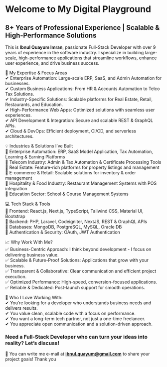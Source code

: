 # Welcome to My Digital Playground

## 8+ Years of Professional Experience | Scalable & High-Performance Solutions

This is **Ibnul Quayum Imran**, passionate Full-Stack Developer with over 9 years of experience in the software industry. I specialize in building large-scale, high-performance applications that streamline workflows, enhance user experience, and drive business success.

🔹 My Expertise & Focus Areas<br/>
✔ Enterprise Automation: Large-scale ERP, SaaS, and Admin Automation for businesses.<br/>
 ✔ Custom Business Applications: From HR & Accounts Automation to Telco Tax Solutions.<br/>
 ✔ Industry-Specific Solutions: Scalable platforms for Real Estate, Retail, Restaurants, and Education.<br/>
 ✔ High-Performance Web Apps: Optimized solutions with seamless user experiences.<br/>
 ✔ API Development & Integration: Secure and scalable REST & GraphQL APIs.<br/>
 ✔ Cloud & DevOps: Efficient deployment, CI/CD, and serverless architectures.

💡 Industries & Solutions I’ve Built<br/> 
🔹 Enterprise Automation: ERP, SaaS Model Application, Tax Automation, Learning & Earning Platforms<br/>
 🔹 Telecom Industry: Admin & Tax Automation & Certificate Processing Tools<br/>
 🔹 Real Estate: Feature-rich platforms for property listings and management<br/>
 🔹 E-commerce & Retail: Scalable solutions for inventory & order management<br/>
 🔹 Hospitality & Food Industry: Restaurant Management Systems with POS integration<br/>
 🔹 Education Sector: School & Course Management Systems

💻 Tech Stack & Tools<br/>
🔹 Frontend: React.js, Next.js, TypeScript, Tailwind CSS, Material UI, Bootstrap<br/>
 🔹 Backend: PHP, Laravel, Codeigniter, NextJS, REST & GraphQL APIs<br/>
 🔹 Databases: MongoDB, PostgreSQL, MySQL, Oracle DB<br/>
 🔹 Authentication & Security: OAuth, JWT Authentication

📈 Why Work With Me?<br/>
✅ Business-Centric Approach: I think beyond development - I focus on delivering business value.<br/>
 ✅ Scalable & Future-Proof Solutions: Applications that grow with your business.<br/>
 ✅ Transparent & Collaborative: Clear communication and efficient project execution.<br/>
 ✅ Optimized Performance: High-speed, conversion-focused applications.<br/>
 ✅ Reliable & Dedicated: Post-launch support for smooth operations.

🎯 Who I Love Working With:<br/>
✔ You’re looking for a developer who understands business needs and delivers results.<br/>
 ✔ You value clean, scalable code with a focus on performance.<br/>
 ✔ You want a long-term tech partner, not just a one-time freelancer.<br/>
 ✔ You appreciate open communication and a solution-driven approach.

### Need a Full-Stack Developer who can turn your ideas into reality? Let’s discuss!

📩 You can write me e-mail at **ibnul.quayum@gmail.com** to share your project goals!  Thank you
